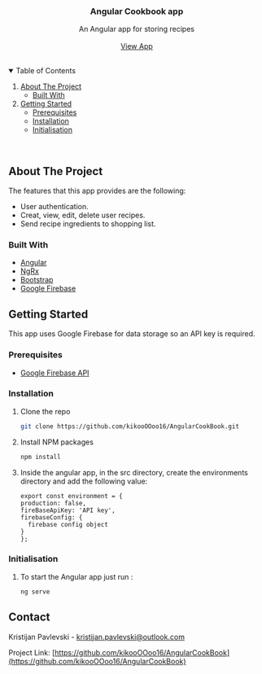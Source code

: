 <!-- PROJECT LOGO -->
<p align="center">
  <h3 align="center">Angular Cookbook app</h3>
  <p align="center">
    An Angular app for storing recipes
    <br/>
    <br/>
    <a href="https://ng-course-recipe-book-fd2ff.web.app/">View App</a>
  </p>
</p>
<br/>



<!-- TABLE OF CONTENTS -->
<details open="open">
  <summary>Table of Contents</summary>
  <ol>
    <li>
      <a href="#about-the-project">About The Project</a>
      <ul>
        <li><a href="#built-with">Built With</a></li>
      </ul>
    </li>
    <li>
      <a href="#getting-started">Getting Started</a>
      <ul>
        <li><a href="#prerequisites">Prerequisites</a></li>
        <li><a href="#installation">Installation</a></li>
        <li><a href="#initialisation">Initialisation</a></li>
      </ul>
    </li>
  </ol>
</details>
<br/>


<!-- ABOUT THE PROJECT -->
## About The Project

The features that this app provides are the following:
* User authentication.
* Creat, view, edit, delete user recipes.
* Send recipe ingredients to shopping list.

### Built With

* [Angular](https://angular.io/api/common/SlicePipe)
* [NgRx](https://ngrx.io/)
* [Bootstrap](https://getbootstrap.com)
* [Google Firebase](https://firebase.google.com)

<!-- GETTING STARTED -->
## Getting Started

This app uses Google Firebase for data storage so an API key is required.

### Prerequisites

* [Google Firebase API](https://www.mongodb.com/cloud/atlas)

### Installation

1. Clone the repo
   ```sh
   git clone https://github.com/kikooOOoo16/AngularCookBook.git
   ```
3. Install NPM packages
   ```sh
   npm install
   ```
4. Inside the angular app, in the src directory, create the environments directory and add the following value:
      ```TS
    export const environment = {
      production: false,
      fireBaseApiKey: 'API key',
      firebaseConfig: {
        firebase config object
      }
    };
   ```
### Initialisation

1. To start the Angular app just run  :
   ```sh
   ng serve
   ```

<!-- CONTACT -->
## Contact

Kristijan Pavlevski - kristijan.pavlevski@outlook.com

Project Link: [https://github.com/kikooOOoo16/AngularCookBook](https://github.com/kikooOOoo16/AngularCookBook)
